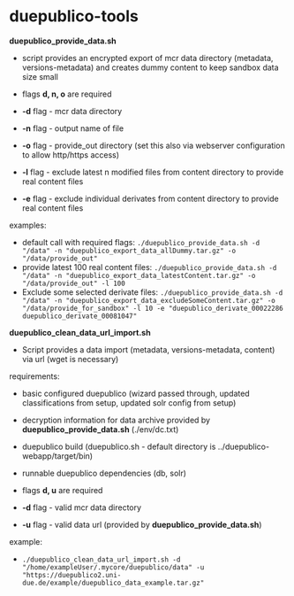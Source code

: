# duepublico-tools

**duepublico_provide_data.sh**
* script provides an encrypted export of mcr data directory (metadata, versions-metadata) and creates dummy content to keep sandbox data size small
* flags **d, n, o** are required
* **-d** flag - mcr data directory
* **-n** flag - output name of file
* **-o** flag - provide_out directory (set this also via webserver configuration to allow http/https access)


* **-l** flag - exclude latest n modified files from content directory to provide real content files
* **-e** flag - exclude individual derivates from content directory to provide real content files

examples: 
* default call with required flags: `./duepublico_provide_data.sh -d "/data" -n "duepublico_export_data_allDummy.tar.gz" -o "/data/provide_out"`
* provide latest 100 real content files: `./duepublico_provide_data.sh -d "/data" -n "duepublico_export_data_latestContent.tar.gz" -o "/data/provide_out" -l 100`
* Exclude some selected derivate files: `./duepublico_provide_data.sh -d "/data" -n "duepublico_export_data_excludeSomeContent.tar.gz" -o "/data/provide_for_sandbox" -l 10 -e "duepublico_derivate_00022286 duepublico_derivate_00081047"`

**duepublico_clean_data_url_import.sh**
* Script provides a data import (metadata, versions-metadata, content) via url (wget is necessary)

requirements:
* basic configured duepublico (wizard passed through, updated classifications from setup, updated solr config from setup) 
* decryption information for data archive provided by **duepublico_provide_data.sh** (./env/dc.txt)
* duepublico build (duepublico.sh - default directory is ../duepublico-webapp/target/bin)
* runnable duepublico dependencies (db, solr)

* flags **d, u** are required
* **-d** flag - valid mcr data directory
* **-u** flag - valid data url (provided by **duepublico_provide_data.sh**)

example:
* `./duepublico_clean_data_url_import.sh -d "/home/exampleUser/.mycore/duepublico/data" -u "https://duepublico2.uni-due.de/example/duepublico_data_example.tar.gz"`
